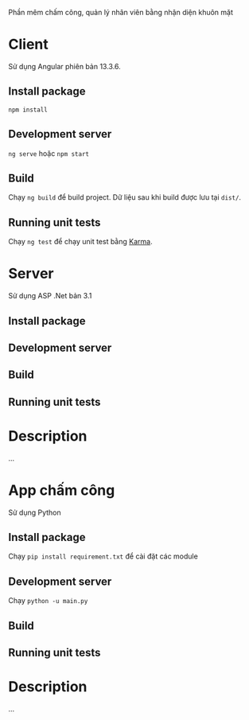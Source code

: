 Phần mêm chấm công, quản lý nhân viên bằng nhận diện khuôn mặt

# Client

Sử dụng Angular phiên bản 13.3.6.

## Install package

`npm install`

## Development server

`ng serve` hoặc `npm start`

## Build

Chạy `ng build` để build project. Dữ liệu sau khi build được lưu tại `dist/`.

## Running unit tests

Chạy `ng test` để chạy unit test bằng [Karma](https://karma-runner.github.io).

# Server

Sử dụng ASP .Net bản 3.1

## Install package


## Development server


## Build


## Running unit tests

# Description

...

# App chấm công

Sử dụng Python

## Install package
Chạy `pip install requirement.txt` để cài đặt các module

## Development server
Chạy `python -u main.py`

## Build


## Running unit tests

# Description

...